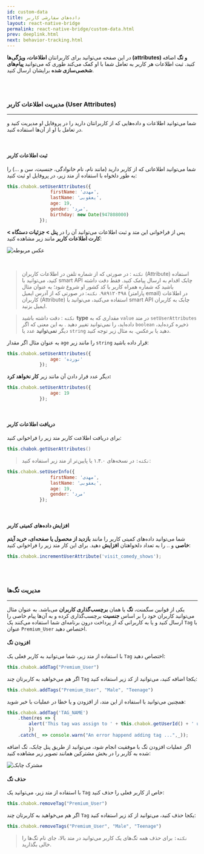 ```yaml
---
id: custom-data
title: داده‌های سفارشی کاربر
layout: react-native-bridge
permalink: react-native-bridge/custom-data.html
prev: deeplink.html
next: behavior-tracking.html
---
```


 در این صفحه می‌توانید برای کاربرانتان **اطلاعات، ویژگی‌ها (attributes) و تگ** اضافه کنید. ثبت اطلاعات هر کاربر به تعامل شما با او کمک می‌کند طوری که می‌توانید **پیام‌های شخصی‌سازی شده** برایشان ارسال کنید.

<Br><Br>


### مدیریت اطلاعات کاربر (User Attributes)
---
شما می‌توانید اطلاعات و داده‌هایی که از کاربرانتان دارید را در پروفایل او مدیریت کنید و در تعامل با او از آن‌ها استفاده کنید.

<br>

#### ثبت اطلاعات کاربر 

شما می‌توانید اطلاعاتی که از کاربر دارید (مانند نام، نام خانوادگی، جنسیت، سن و ...) را به طور دلخواه با استفاده از متد زیر، در پروفایل او ثبت کنید:


```javascript
this.chabok.setUserAttributes({
                firstName: 'مهدی',
                lastName: 'یعقوبی',
                age: 19,
                gender: 'مرد',
                birthday: new Date(947808000)
            });
```

پس از فراخوانی این متد و ثبت اطلاعات می‌توانید آن را در **پنل > جزئیات دستگاه > کارت اطلاعات کاربر** مانند زیر مشاهده کنید:

![عکس مربوطه](http://uupload.ir/files/9p2w_set-user-info-2.png)

<br>

>`نکته` : در صورتی که از شماره تلفن در اطلاعات کاربران (Attribute) استفاده کنید، می‌توانید با smart API  چابک اقدام به ارسال پیامک کنید. فقط دقت داشته باشید که شماره همراه کاربر با کد کشور او شروع شود؛ به عنوان مثال ۹۸۹۱۲۰۴۹۸.
>`نکته`:  در صورتی که از آدرس ایمیل (پارامتر email) در اطلاعات کاربران (Attribute) استفاده می‌کنید، می‌توانید با smart API چابک به کاربران ایمیل بزنید. 


> `نکته` : دقت داشته باشید  **type** مقداری که به `value` در متد `setUserAttributes` داده‌اید، را نمی‌توانید تغییر دهید . به این معنی که اگر `boolean` ذخیره کرده‌اید، دیگر **نمی‌توانید** عدد یا `string` دهید یا برعکس. به مثال زیر توجه کنید. 

به عنوان مثال اگر مقدار `age` را مانند زیر `string` قرار داده باشید:

```javascript
this.chabok.setUserAttributes({
                age: 'نوزده'
            });
```

دیگر عدد قرار دادن آن مانند زیر **کار نخواهد کرد:**

```javascript
this.chabok.setUserAttributes({
                age: 19
            });
```

<br>

#### دریافت اطلاعات کاربر

برای دریافت اطلاعت کاربر متد زیر را فراخوانی کنید:

```java
this.chabok.getUserAttributes()
```

>`نکته:` در نسخه‌های ۱.۴.۰ یا پایین‌تر از متد زیر استفاده کنید:

```javascript
this.chabok.setUserInfo({
                firstName: 'مهدی',
                lastName: 'یعقوبی',
                age: 19,
                gender: 'مرد'
            });
```

<br>

#### افزایش داده‌های کمیتی کاربر

شما می‌توانید داده‌های کمیتی کاربر را مانند **بازدید از محصول یا صفحه‌ای، خرید آیتم خاصی** و .. را به تعداد دلخواهتان **افزایش** دهید. برای این کار متد زیر را فراخوانی کنید: 

```javascript
this.chabok.incrementUserAttribute('visit_comedy_shows');
```

<br><br>

### مدیریت تگ‌ها
---

یکی از قوانین سگمنت، **تگ** یا همان **برچسب‌گذاری کاربران** می‌باشد. به عنوان مثال می‌توانید کاربران خود را بر اساس **جنسیت** برچسب‌گذاری کرده و به آن‌ها پیام خاصی را ارسال کنید و یا به کاربرانی که از پرداخت درون برنامه‌ای شما استفاده می‌کنند یک `Tag` با عنوان `Premium_User` اختصاص دهید.

#### افزودن تگ

با استفاده از متد زیر، شما می‌توانید به کاربر فعلی یک `Tag` اختصاص دهید:

```javascript
this.chabok.addTag("Premium_User")
```
اگر هم می‌خواهید به کاربرتان چند `Tag` یکجا اضافه کنید، می‌توانید از کد زیر استفاده کنید:

```javascript
this.chabok.addTags("Premium_User", "Male", "Teenage")
```

همچنین می‌توانید با استفاده از این متد، از افزودن و یا خطا در عملیات با خبر شوید:

```javascript
this.chabok.addTag('TAG_NAME')
    .then(res => {
        alert('This tag was assign to ' + this.chabok.getUserId() + ' user');
        })
    .catch(_ => console.warn("An error happend adding tag ...",_));
```
اگر عملیات افزودن تگ با موفقیت انجام شود، می‌توانید از طریق پنل چابک، تگ اضافه شده به کاربر را در بخش مشترکین همانند تصویر زیر مشاهده کنید:

![مشترک چابک](http://uupload.ir/files/ujp8__1x-ios_device.png)

#### حذف تگ
با استفاده از متد زیر، می‌توانید یک `Tag` خاص از کاربر فعلی را حذف کنید:

```javascript
this.chabok.removeTag("Premium_User")
```

اگر هم می‌خواهید به کاربرتان چند `Tag` یکجا حذف کنید، می‌توانید از کد زیر استفاده کنید:

```javascript
this.chabok.removeTags("Premium_User", "Male", "Teenage")
```

> `نکته:` برای حذف همه تگ‌های یک کاربر می‌توانید در متد بالا، جای نام تگ‌ها را خالی بگذارید.
